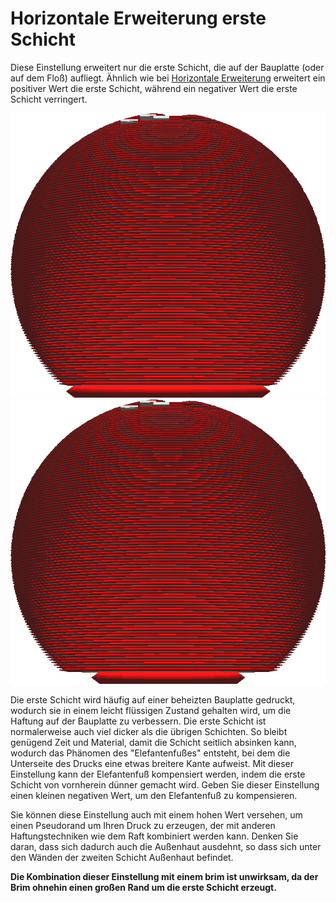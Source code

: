 Horizontale Erweiterung erste Schicht
====
Diese Einstellung erweitert nur die erste Schicht, die auf der Bauplatte (oder auf dem Floß) aufliegt. Ähnlich wie bei [Horizontale Erweiterung](xy_offset.md) erweitert ein positiver Wert die erste Schicht, während ein negativer Wert die erste Schicht verringert.

<!--screenshot {
"image_path": "xy_offset_layer_0_original.png",
"models": [
    {
        "script": "d1.scad",
        "transformation": ["scale(0.5)"]
    }
],
"camera_position": [0, 30, 0],
"camera_lookat": [0, 0, 0],
"settings": {"xy_offset_layer_0": 0},
"colours": 16
}-->
<!--screenshot {
"image_path": "xy_offset_layer_0_enabled.png",
"models": [
    {
        "script": "d1.scad",
        "transformation": ["scale(0.5)"]
    }
],
"camera_position": [0, 30, 0],
"camera_lookat": [0, 0, 0],
"settings": {"xy_offset_layer_0": -0.6},
"colours": 16
}-->
![Das originale Modell](../../../articles/images/xy_offset_layer_0_original.png)
![Die erste Schicht wird verkleinert.](../../../articles/images/xy_offset_layer_0_enabled.png)

Die erste Schicht wird häufig auf einer beheizten Bauplatte gedruckt, wodurch sie in einem leicht flüssigen Zustand gehalten wird, um die Haftung auf der Bauplatte zu verbessern. Die erste Schicht ist normalerweise auch viel dicker als die übrigen Schichten. So bleibt genügend Zeit und Material, damit die Schicht seitlich absinken kann, wodurch das Phänomen des "Elefantenfußes" entsteht, bei dem die Unterseite des Drucks eine etwas breitere Kante aufweist. Mit dieser Einstellung kann der Elefantenfuß kompensiert werden, indem die erste Schicht von vornherein dünner gemacht wird. Geben Sie dieser Einstellung einen kleinen negativen Wert, um den Elefantenfuß zu kompensieren.

Sie können diese Einstellung auch mit einem hohen Wert versehen, um einen Pseudorand um Ihren Druck zu erzeugen, der mit anderen Haftungstechniken wie dem Raft kombiniert werden kann. Denken Sie daran, dass sich dadurch auch die Außenhaut ausdehnt, so dass sich unter den Wänden der zweiten Schicht Außenhaut befindet.

**Die Kombination dieser Einstellung mit einem brim ist unwirksam, da der Brim ohnehin einen großen Rand um die erste Schicht erzeugt.**